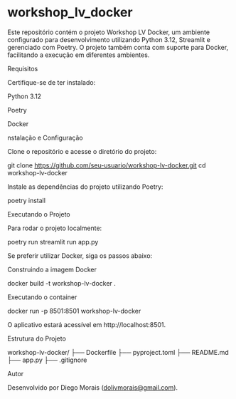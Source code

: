 # workshop_lv_docker

Este repositório contém o projeto Workshop LV Docker, um ambiente configurado para desenvolvimento utilizando Python 3.12, Streamlit e gerenciado com Poetry. O projeto também conta com suporte para Docker, facilitando a execução em diferentes ambientes.

Requisitos

Certifique-se de ter instalado:

Python 3.12

Poetry

Docker

nstalação e Configuração

Clone o repositório e acesse o diretório do projeto:

git clone https://github.com/seu-usuario/workshop-lv-docker.git
cd workshop-lv-docker

Instale as dependências do projeto utilizando Poetry:

poetry install

Executando o Projeto

Para rodar o projeto localmente:

poetry run streamlit run app.py

Se preferir utilizar Docker, siga os passos abaixo:

Construindo a imagem Docker

docker build -t workshop-lv-docker .

Executando o container

docker run -p 8501:8501 workshop-lv-docker

O aplicativo estará acessível em http://localhost:8501.

Estrutura do Projeto

workshop-lv-docker/
├── Dockerfile
├── pyproject.toml
├── README.md
├── app.py
├── .gitignore

Autor

Desenvolvido por Diego Morais (dolivmorais@gmail.com).